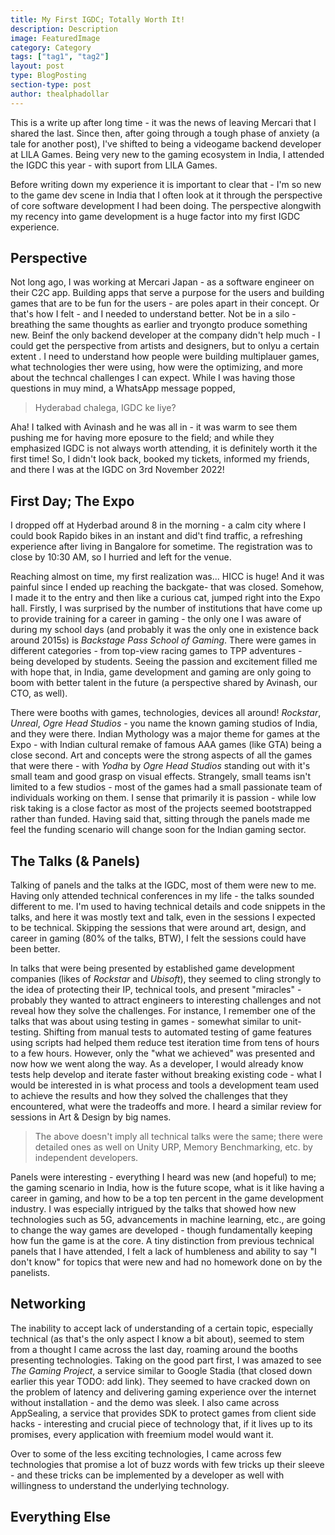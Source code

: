 ```yaml
---
title: My First IGDC; Totally Worth It!
description: Description
image: FeaturedImage
category: Category
tags: ["tag1", "tag2"]
layout: post
type: BlogPosting
section-type: post
author: thealphadollar
---
```


This is a write up after long time - it was the news of leaving Mercari that I shared the last. Since then, after going through a tough phase of anxiety (a tale for another post), I've shifted to being a videogame backend developer at LILA Games. Being very new to the gaming ecosystem in India, I attended the IGDC this year - with suport from LILA Games.

Before writing down my experience it is important to clear that - I'm so new to the game dev scene in India that I often look at it through the perspective of core software development I had been doing. The perspective alongwith my recency into game development is a huge factor into my first IGDC experience.

## Perspective

Not long ago, I was working at Mercari Japan - as a software engineer on their C2C app. Building apps that serve a purpose for the users and building games that are to be fun for the users - are poles apart in their concept. Or that's how I felt - and I needed to understand better. Not be in a silo - breathing the same thoughts as earlier and tryongto produce something new. Beinf the only backend developer at the company didn't help much - I could get the perspective from artists and designers, but to onlyu a certain extent . I need to understand how people were building multiplauer games, what technologies ther were using, how were the optimizing, and more about the techncal challenges I can expect. While I was having those questions in muy mind, a WhatsApp message popped,

> Hyderabad chalega, IGDC ke liye?

Aha! I talked with Avinash and he was all in - it was warm to see them pushing me for having more eposure to the field; and while they emphasized IGDC is not always worth attending, it is definitely worth it the first time! So, I didn't look back, booked my tickets, informed my friends, and there I was at the IGDC on 3rd November 2022!

## First Day; The Expo

I dropped off at Hyderbad around 8 in the morning - a calm city where I could book Rapido bikes in an instant and did't find traffic, a refreshing experience after living in Bangalore for sometime. The registration was to close by 10:30 AM, so I hurried and left for the venue.

Reaching almost on time, my first realization was... HICC is huge! And it was painful since I ended up reaching the backgate- that was closed. Somehow, I made it to the entry and then like a curious cat, jumped right into the Expo hall. Firstly, I was surprised by the number of institutions that have come up to provide training for a career in gaming - the only one I was aware of during my school days (and probably it was the only one in existence back around 2015s) is *Backstage Pass School of Gaming*. There were games in different categories - from top-view racing games to TPP adventures - being developed by students. Seeing the passion and excitement filled me with hope that, in India, game development and gaming are only going to boom with better talent in the future (a perspective shared by Avinash, our CTO, as well).

There were booths with games, technologies, devices all around! _Rockstar_, _Unreal_, _Ogre Head Studios_ - you name the known gaming studios of India, and they were there. Indian Mythology was a major theme for games at the Expo - with Indian cultural remake of famous AAA games (like GTA) being a close second. Art and concepts were the strong aspects of all the games that were there - with _Yodha_ by _Ogre Head Studios_ standing out with it's small team and good grasp on visual effects. Strangely, small teams isn't limited to a few studios - most of the games had a small passionate team of individuals working on them. I sense that primarily it is passion - while low risk taking is a close factor as most of the projects seemed bootstrapped rather than funded. Having said that, sitting through the panels made me feel the funding scenario will change soon for the Indian gaming sector.

## The Talks (& Panels)

Talking of panels and the talks at the IGDC, most of them were new to me. Having only attended technical conferences in my life - the talks sounded different to me. I'm used to having technical details and code snippets in the talks, and here it was mostly text and talk, even in the sessions I expected to be technical. Skipping the sessions that were around art, design, and career in gaming (80% of the talks, BTW), I felt the sessions could have been better.

In talks that were being presented by established game development companies (likes of _Rockstar_ and _Ubisoft_), they seemed to cling strongly to the idea of protecting their IP, technical tools, and present "miracles" - probably they wanted to attract engineers to interesting challenges and not reveal how they solve the challenges. For instance, I remember one of the talks that was about using testing in games - somewhat similar to unit-testing. Shifting from manual tests to automated testing of game features using scripts had helped them reduce test iteration time from tens of hours to a few hours. However, only the "what we achieved" was presented and now how we went along the way. As a developer, I would already know tests help develop and iterate faster without breaking existing code - what I would be interested in is what process and tools a development team used to achieve the results and how they solved the challenges that they encountered, what were the tradeoffs and more. I heard a similar review for sessions in Art & Design by big names.

> The above doesn't imply all technical talks were the same; there were detailed ones as well on Unity URP, Memory Benchmarking, etc. by independent developers.

Panels were interesting - everything I heard was new (and hopeful) to me; the gaming scenario in India, how is the future scope, what is it like having a career in gaming, and how to be a top ten percent in the game development industry. I was especially intrigued by the talks that showed how new technologies such as 5G, advancements in machine learning, etc., are going to change the way games are developed - though fundamentally keeping how fun the game is at the core. A tiny distinction from previous technical panels that I have attended, I felt a lack of humbleness and ability to say "I don't know" for topics that were new and had no homework done on by the panelists.

## Networking

The inability to accept lack of understanding of a certain topic, especially technical (as that's the only aspect I know a bit about), seemed to stem from a thought I came across the last day, roaming around the booths presenting technologies. Taking on the good part first, I was amazed to see *The Gaming Project*, a service similar to Google Stadia (that closed down earlier this year TODO: add link). They seemed to have cracked down on the problem of latency and delivering gaming experience over the internet without installation - and the demo was sleek. I also came across AppSealing, a service that provides SDK to protect games from client side hacks - interesting and crucial piece of technology that, if it lives up to its promises, every application with freemium model would want it.

Over to some of the less exciting technologies, I came across few technologies that promise a lot of buzz words with few tricks up their sleeve - and these tricks can be implemented by a developer as well with willingness to understand the underlying technology. 

## Everything Else
